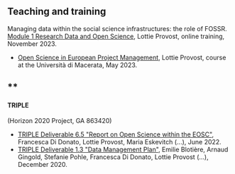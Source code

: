 
## **Teaching and training**
Managing data within the social science infrastructures: the role of FOSSR. [Module 1 Research Data and Open Science](https://zenodo.org/records/10074214), Lottie Provost, online training, November 2023. 
- [Open Science in European Project Management](https://zenodo.org/records/7927959), Lottie Provost, course at the Università di Macerata, May 2023. 

## **
#### TRIPLE 
(Horizon 2020 Project, GA 863420)
- [TRIPLE Deliverable 6.5 "Report on Open Science within the EOSC"](https://zenodo.org/records/7360227), Francesca Di Donato, Lottie Provost, Maria Eskevitch (...), June 2022. 
- [TRIPLE Deliverable 1.3 "Data Management Plan"](https://zenodo.org/records/7835582), Emilie Blotière, Arnaud Gingold, Stefanie Pohle, Francesca Di Donato, Lottie Provost (...), December 2020. 
